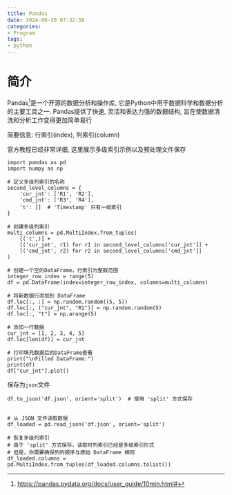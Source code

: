 ```yaml
---
title: Pandas
date: 2024-06-30 07:32:58
categories:
- Program
tags:
- python
---
```



# 简介
Pandas[^1]是一个开源的数据分析和操作库, 它是Python中用于数据科学和数据分析的主要工具之一. Pandas提供了快速, 灵活和表达力强的数据结构, 旨在使数据清洗和分析工作变得更加简单易行

简要信息: 行索引(index), 列索引(column)

官方教程已经非常详细, 这里展示多级索引示例以及预处理文件保存
```
import pandas as pd
import numpy as np

# 定义多级列索引的名称
second_level_columns = {
    'cur_jnt': ['R1', 'R2'],
    'cmd_jnt': ['R3', 'R4'],
    't': []  # 'Timestamp' 只有一级索引
}

# 创建多级列索引
multi_columns = pd.MultiIndex.from_tuples(
    [('t',)] +
    [('cur_jnt', r1) for r1 in second_level_columns['cur_jnt']] +
    [('cmd_jnt', r2) for r2 in second_level_columns['cmd_jnt']]
)

# 创建一个空的DataFrame，行索引为整数范围
integer_row_index = range(5)
df = pd.DataFrame(index=integer_row_index, columns=multi_columns)

# 将新数据行添加到 DataFrame
df.loc[:, :] = np.random.random((5, 5))
df.loc[:, ("cur_jnt", "R1")] = np.random.random(5)
df.loc[:, "t"] = np.arange(5)

# 添加一行数据
cur_jnt = [1, 2, 3, 4, 5]
df.loc[len(df)] = cur_jnt

# 打印填充数据后的DataFrame查看
print("\nFilled DataFrame:")
print(df)
df["cur_jnt"].plot()
```

保存为`json`文件
```
df.to_json('df.json', orient='split')  # 使用 'split' 方式保存


# 从 JSON 文件读取数据
df_loaded = pd.read_json('df.json', orient='split')

# 恢复多级列索引
# 由于 'split' 方式保存，读取时列索引已经是多级索引形式
# 但是，你需要确保列的顺序与原始 DataFrame 相同
df_loaded.columns = pd.MultiIndex.from_tuples(df_loaded.columns.tolist())
```


[^1]: https://pandas.pydata.org/docs/user_guide/10min.html#